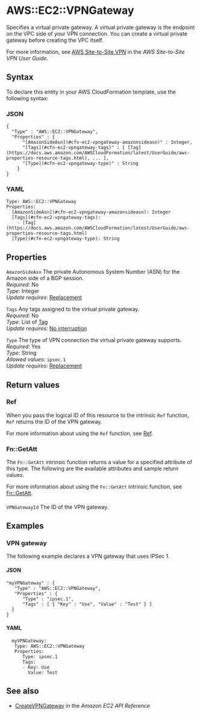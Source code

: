 # AWS::EC2::VPNGateway<a name="aws-resource-ec2-vpngateway"></a>

Specifies a virtual private gateway\. A virtual private gateway is the endpoint on the VPC side of your VPN connection\. You can create a virtual private gateway before creating the VPC itself\.

For more information, see [AWS Site\-to\-Site VPN](https://docs.aws.amazon.com/vpn/latest/s2svpn/VPC_VPN.html) in the _AWS Site\-to\-Site VPN User Guide_\.

## Syntax<a name="aws-resource-ec2-vpngateway-syntax"></a>

To declare this entity in your AWS CloudFormation template, use the following syntax:

### JSON<a name="aws-resource-ec2-vpngateway-syntax.json"></a>

```
{
  "Type" : "AWS::EC2::VPNGateway",
  "Properties" : {
      "[AmazonSideAsn](#cfn-ec2-vpngateway-amazonsideasn)" : Integer,
      "[Tags](#cfn-ec2-vpngateway-tags)" : [ [Tag](https://docs.aws.amazon.com/AWSCloudFormation/latest/UserGuide/aws-properties-resource-tags.html), ... ],
      "[Type](#cfn-ec2-vpngateway-type)" : String
    }
}
```

### YAML<a name="aws-resource-ec2-vpngateway-syntax.yaml"></a>

```
Type: AWS::EC2::VPNGateway
Properties:
  [AmazonSideAsn](#cfn-ec2-vpngateway-amazonsideasn): Integer
  [Tags](#cfn-ec2-vpngateway-tags):
    - [Tag](https://docs.aws.amazon.com/AWSCloudFormation/latest/UserGuide/aws-properties-resource-tags.html)
  [Type](#cfn-ec2-vpngateway-type): String
```

## Properties<a name="aws-resource-ec2-vpngateway-properties"></a>

`AmazonSideAsn` <a name="cfn-ec2-vpngateway-amazonsideasn"></a>
The private Autonomous System Number \(ASN\) for the Amazon side of a BGP session\.  
_Required_: No  
_Type_: Integer  
_Update requires_: [Replacement](https://docs.aws.amazon.com/AWSCloudFormation/latest/UserGuide/using-cfn-updating-stacks-update-behaviors.html#update-replacement)

`Tags` <a name="cfn-ec2-vpngateway-tags"></a>
Any tags assigned to the virtual private gateway\.  
_Required_: No  
_Type_: List of [Tag](https://docs.aws.amazon.com/AWSCloudFormation/latest/UserGuide/aws-properties-resource-tags.html)  
_Update requires_: [No interruption](https://docs.aws.amazon.com/AWSCloudFormation/latest/UserGuide/using-cfn-updating-stacks-update-behaviors.html#update-no-interrupt)

`Type` <a name="cfn-ec2-vpngateway-type"></a>
The type of VPN connection the virtual private gateway supports\.  
_Required_: Yes  
_Type_: String  
_Allowed values_: `ipsec.1`  
_Update requires_: [Replacement](https://docs.aws.amazon.com/AWSCloudFormation/latest/UserGuide/using-cfn-updating-stacks-update-behaviors.html#update-replacement)

## Return values<a name="aws-resource-ec2-vpngateway-return-values"></a>

### Ref<a name="aws-resource-ec2-vpngateway-return-values-ref"></a>

When you pass the logical ID of this resource to the intrinsic `Ref` function, `Ref` returns the ID of the VPN gateway\.

For more information about using the `Ref` function, see [Ref](https://docs.aws.amazon.com/AWSCloudFormation/latest/UserGuide/intrinsic-function-reference-ref.html)\.

### Fn::GetAtt<a name="aws-resource-ec2-vpngateway-return-values-fn--getatt"></a>

The `Fn::GetAtt` intrinsic function returns a value for a specified attribute of this type\. The following are the available attributes and sample return values\.

For more information about using the `Fn::GetAtt` intrinsic function, see [Fn::GetAtt](https://docs.aws.amazon.com/AWSCloudFormation/latest/UserGuide/intrinsic-function-reference-getatt.html)\.

#### <a name="aws-resource-ec2-vpngateway-return-values-fn--getatt-fn--getatt"></a>

`VPNGatewayId` <a name="VPNGatewayId-fn::getatt"></a>
The ID of the VPN gateway\.

## Examples<a name="aws-resource-ec2-vpngateway--examples"></a>

### VPN gateway<a name="aws-resource-ec2-vpngateway--examples--VPN_gateway"></a>

The following example declares a VPN gateway that uses IPSec 1\.

#### JSON<a name="aws-resource-ec2-vpngateway--examples--VPN_gateway--json"></a>

```
"myVPNGateway" : {
   "Type" : "AWS::EC2::VPNGateway",
   "Properties" : {
      "Type" : "ipsec.1",
      "Tags" : [ { "Key" : "Use", "Value" : "Test" } ]
  }
}
```

#### YAML<a name="aws-resource-ec2-vpngateway--examples--VPN_gateway--yaml"></a>

```
  myVPNGateway:
   Type: AWS::EC2::VPNGateway
   Properties:
      Type: ipsec.1
      Tags:
      - Key: Use
        Value: Test
```

## See also<a name="aws-resource-ec2-vpngateway--seealso"></a>

- [CreateVPNGateway](https://docs.aws.amazon.com/AWSEC2/latest/APIReference/API_CreateVPNGateway.html) in the _Amazon EC2 API Reference_

